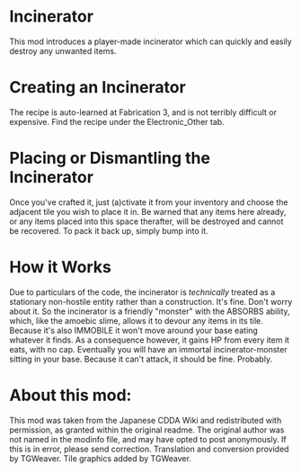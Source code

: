 Incinerator
===
This mod introduces a player-made incinerator which can quickly and easily destroy any unwanted items.


Creating an Incinerator
===
The recipe is auto-learned at Fabrication 3, and is not terribly difficult or expensive. Find the recipe under the Electronic_Other tab.


Placing or Dismantling the Incinerator
===
Once you've crafted it, just (a)ctivate it from your inventory and choose the adjacent tile you wish to place it in. Be warned that any items here already, or any items placed into this space therafter, will be destroyed and cannot be recovered.
To pack it back up, simply bump into it.


How it Works
===
Due to particulars of the code, the incinerator is *technically* treated as a stationary non-hostile entity rather than a construction. It's fine. Don't worry about it.
So the incinerator is a friendly "monster" with the ABSORBS ability, which, like the amoebic slime, allows it to devour any items in its tile. Because it's also IMMOBILE it won't move around your base eating whatever it finds.
As a consequence however, it gains HP from every item it eats, with no cap. Eventually you will have an immortal incinerator-monster sitting in your base. Because it can't attack, it should be fine. Probably.


About this mod:
===
This mod was taken from the Japanese CDDA Wiki and redistributed with permission, as granted within the original readme.
The original author was not named in the modinfo file, and may have opted to post anonymously. If this is in error, please send correction.
Translation and conversion provided by TGWeaver.
Tile graphics added by TGWeaver.